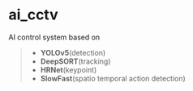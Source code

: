 # ai_cctv
AI control system based on 
>- **YOLOv5**(detection)
>- **DeepSORT**(tracking) 
>- **HRNet**(keypoint) 
>- **SlowFast**(spatio temporal action detection)
